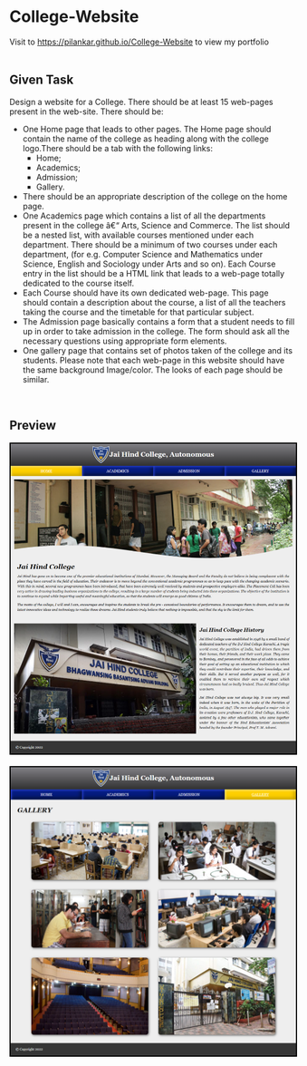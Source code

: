 # College-Website
Visit to 
https://pilankar.github.io/College-Website
to view my portfolio
<br/><br>

## Given Task
<p align="left">
Design a website for a College. There should be at least 15 web-pages present in the web-site. There should be:
<br>
<ul>
<li>One Home page that leads to other pages. The Home page should contain the name of the
college as heading along with the college logo.There should be a tab with the following links:
<ul type="square">
<li>Home;</li>
<li>Academics;</li>
<li>Admission;</li>
<li>Gallery.</li>
</ul>
</li>

<li>There should be an appropriate description of the college on the home page.</li>
<li>One Academics page which contains a list of all the departments present in the college â€“ Arts, Science and Commerce. The list should be a nested list, with available courses mentioned under each department. There should be a minimum of two courses under each department, (for e.g. Computer Science and Mathematics under Science, English and Sociology under Arts and so on). Each Course entry in the list should be a HTML link that leads to a web-page
totally dedicated to the course itself.</li>
<li> Each Course should have its own dedicated web-page. This page should contain a description about the course, a list of all the teachers taking the course and the timetable for that particular subject.</li>
<li>The Admission page basically contains a form that a student needs to fill up in order to take admission in the college. The form should ask all the necessary questions using appropriate form elements.</li>
<li>One gallery page that contains set of photos taken of the college and its students. Please note that each web-page in this website should have the same background Image/color. The looks of each page should be similar.</li>
</ul>
</p>

<br/>

## Preview
<p align="left">
<img src="CollegePortal-Home.png" width="700" style="border:2px solid black"/>
<br><br>
<img src="CollegePortal-Gallery.png" width="700" style="border:2px solid black"/>
</p>
